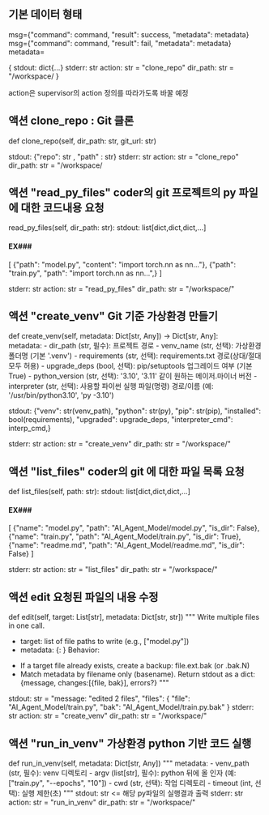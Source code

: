 
## 기본 데이터 형태
msg={"command": command, "result": success, "metadata": metadata}
msg={"command": command, "result": fail, "metadata": metadata}
metadata=

{
    stdout: dict{...}
    stderr: str
    action: str = "clone_repo"
    dir_path: str = "/workspace/
}

action은 supervisor의 action 정의를 따라가도록 바꿀 예정

## 액션 clone_repo : Git 클론
def clone_repo(self, dir_path: str, git_url: str)


stdout: {"repo": str , "path" : str}
stderr: str
action: str = "clone_repo"
dir_path: str = "/workspace/


## 액션 "read_py_files" coder의 git 프로젝트의 py 파일에 대한 코드내용 요청
read_py_files(self, dir_path: str):
stdout: list[dict,dict,dict,...]
#### EX### 
[
    {"path": "model.py", "content": "import torch.nn as nn..."},
    {"path": "train.py", "path": "import torch.nn as nn...",}
]

stderr: str
action: str = "read_py_files"
dir_path: str = "/workspace/"







## 액션 "create_venv" Git 기준 가상환경 만들기
    
def create_venv(self, metadata: Dict[str, Any]) -> Dict[str, Any]:  
    metadata:
    - dir_path (str, 필수): 프로젝트 경로
    - venv_name (str, 선택): 가상환경 폴더명 (기본 '.venv')
    - requirements (str, 선택): requirements.txt 경로(상대/절대 모두 허용)
    - upgrade_deps (bool, 선택): pip/setuptools 업그레이드 여부 (기본 True)
    - python_version (str, 선택): '3.10', '3.11' 같이 원하는 메이저.마이너 버전
    - interpreter (str, 선택): 사용할 파이썬 실행 파일(명령) 경로/이름 (예: '/usr/bin/python3.10', 'py -3.10')

stdout: {"venv": str(venv_path),
        "python": str(py),
        "pip": str(pip),
        "installed": bool(requirements),
        "upgraded": upgrade_deps,
        "interpreter_cmd": interp_cmd,}
        
stderr: str
action: str = "create_venv"
dir_path: str = "/workspace/"


## 액션 "list_files" coder의 git 에 대한 파일 목록 요청
def list_files(self, path: str):
stdout: list[dict,dict,dict,...]
#### EX### 
[
    {"name": "model.py", "path": "AI_Agent_Model/model.py", "is_dir": False},
    {"name": "train.py", "path": "AI_Agent_Model/train.py", "is_dir": True},
    {"name": "readme.md", "path": "AI_Agent_Model/readme.md", "is_dir": False}
]

stderr: str
action: str = "list_files"
dir_path: str = "/workspace/"









## 액션 edit 요청된 파일의 내용 수정

def edit(self, target: List[str], metadata: Dict[str, str])
    """
Write multiple files in one call.
- target: list of file paths to write (e.g., ["model.py"])
- metadata: {<filename>: <content>}
Behavior:
* If a target file already exists, create a backup: file.ext.bak (or .bak.N)
* Match metadata by filename only (basename).
Return stdout as a dict: {message, changes:[{file, bak}], errors?}
"""

stdout: str = "message: "edited 2 files", 
"files": {
            "file": "AI_Agent_Model/train.py",
            "bak": "AI_Agent_Model/train.py.bak"
        }
stderr: str
action: str = "create_venv"
dir_path: str = "/workspace/"



## 액션 "run_in_venv" 가상환경 python 기반 코드 실행
def run_in_venv(self, metadata: Dict[str, Any])
"""
metadata:
    - venv_path (str, 필수): venv 디렉토리
    - argv (list[str], 필수): python 뒤에 올 인자 (예: ["train.py", "--epochs", "10"])
    - cwd (str, 선택): 작업 디렉토리
    - timeout (int, 선택): 실행 제한(초)
"""
stdout: str   <= 해당 py파일의 실행결과 출력
stderr: str
action: str = "run_in_venv"
dir_path: str = "/workspace/"
